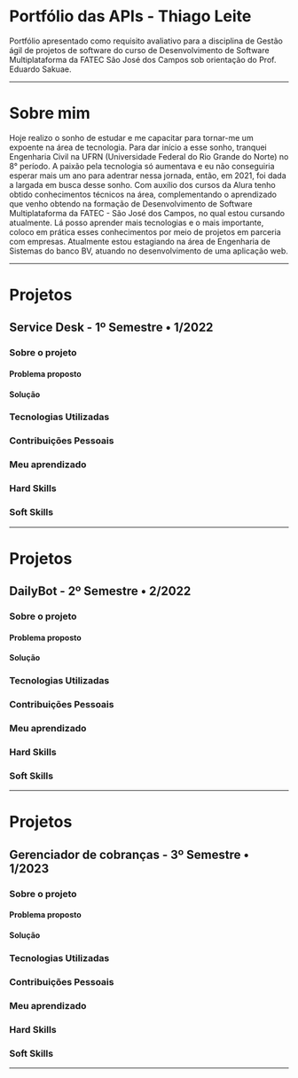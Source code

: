 # Portfólio das APIs - Thiago Leite
Portfólio apresentado como requisito avaliativo para a disciplina de Gestão ágil de projetos de software do curso de Desenvolvimento de Software Multiplataforma da FATEC São José dos Campos sob orientação do Prof. Eduardo Sakuae.
<hr>

# Sobre mim

Hoje realizo o sonho de estudar e me capacitar para tornar-me um expoente na área de tecnologia. Para dar início a esse sonho, tranquei Engenharia Civil na UFRN (Universidade Federal do Rio Grande do Norte) no 8° período. A paixão pela tecnologia só aumentava e eu não conseguiria esperar mais um ano para adentrar nessa jornada, então, em 2021, foi dada a largada em busca desse sonho. Com auxílio dos cursos da Alura tenho obtido conhecimentos técnicos na área, complementando o aprendizado que venho obtendo na formação de Desenvolvimento de Software Multiplataforma da FATEC - São José dos Campos, no qual estou cursando atualmente. Lá posso aprender mais tecnologias e o mais importante, coloco em prática esses conhecimentos por meio de projetos em parceria com empresas.
Atualmente estou estagiando na área de Engenharia de Sistemas do banco BV, atuando no desenvolvimento de uma aplicação web.
<hr>

# Projetos

## Service Desk - 1º Semestre • 1/2022

### Sobre o projeto

#### Problema proposto

#### Solução

### Tecnologias Utilizadas

### Contribuições Pessoais

### Meu aprendizado

### Hard Skills

### Soft Skills

<hr>

# Projetos

## DailyBot - 2º Semestre • 2/2022

### Sobre o projeto

#### Problema proposto

#### Solução

### Tecnologias Utilizadas

### Contribuições Pessoais

### Meu aprendizado

### Hard Skills

### Soft Skills

<hr>

# Projetos

## Gerenciador de cobranças - 3º Semestre • 1/2023

### Sobre o projeto

#### Problema proposto

#### Solução

### Tecnologias Utilizadas

### Contribuições Pessoais

### Meu aprendizado

### Hard Skills

### Soft Skills

<hr>
